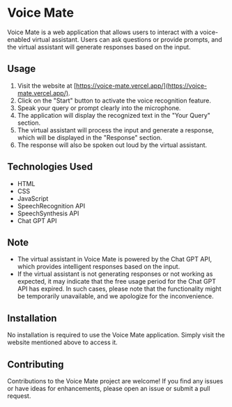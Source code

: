 # Voice Mate

Voice Mate is a web application that allows users to interact with a voice-enabled virtual assistant. Users can ask questions or provide prompts, and the virtual assistant will generate responses based on the input.

## Usage
1. Visit the website at [https://voice-mate.vercel.app/](https://voice-mate.vercel.app/).
2. Click on the "Start" button to activate the voice recognition feature.
3. Speak your query or prompt clearly into the microphone.
4. The application will display the recognized text in the "Your Query" section.
5. The virtual assistant will process the input and generate a response, which will be displayed in the "Response" section.
6. The response will also be spoken out loud by the virtual assistant.

## Technologies Used
- HTML
- CSS
- JavaScript
- SpeechRecognition API
- SpeechSynthesis API
- Chat GPT API

## Note
- The virtual assistant in Voice Mate is powered by the Chat GPT API, which provides intelligent responses based on the input.
- If the virtual assistant is not generating responses or not working as expected, it may indicate that the free usage period for the Chat GPT API has expired. In such cases, please note that the functionality might be temporarily unavailable, and we apologize for the inconvenience.

## Installation
No installation is required to use the Voice Mate application. Simply visit the website mentioned above to access it.

## Contributing
Contributions to the Voice Mate project are welcome! If you find any issues or have ideas for enhancements, please open an issue or submit a pull request.

